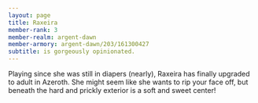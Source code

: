 ```yaml
---
layout: page
title: Raxeira
member-rank: 3
member-realm: argent-dawn
member-armory: argent-dawn/203/161300427
subtitle: is gorgeously opinionated.
---
```


Playing since she was still in diapers (nearly), Raxeira has finally upgraded to adult in Azeroth.  She might seem like she wants to rip your face off, but beneath the hard and prickly exterior is a soft and sweet center!
